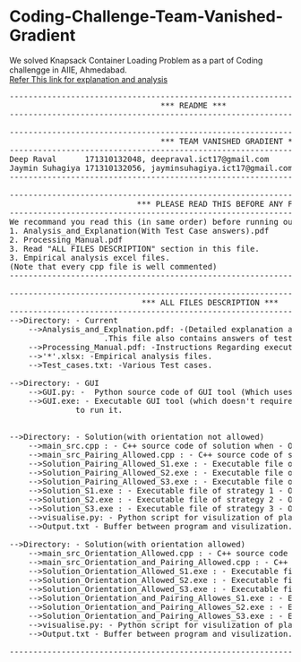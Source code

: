 # Coding-Challenge-Team-Vanished-Gradient
We solved Knapsack Container Loading Problem as a part of Coding challengge in AIIE, Ahmedabad.
<br/>
[Refer This link for explanation and analysis](https://nbviewer.jupyter.org/github/imdeep2905/Coding-Challenge-Team-Vanished-Gradient/blob/master/Analysis_and_Explanation%28With%20Test%20Case%20answers%29.pdf)
<br/>
<pre>
----------------------------------------------------------------------------------------------------------------------------------------
								*** README ***
----------------------------------------------------------------------------------------------------------------------------------------

----------------------------------------------------------------------------------------------------------------------------------------
	     						*** TEAM VANISHED GRADIENT ***		
----------------------------------------------------------------------------------------------------------------------------------------
Deep Raval      171310132048, deepraval.ict17@gmail.com
Jaymin Suhagiya 171310132056, jayminsuhagiya.ict17@gmail.com
----------------------------------------------------------------------------------------------------------------------------------------

----------------------------------------------------------------------------------------------------------------------------------------
  					       *** PLEASE READ THIS BEFORE ANY FURTHUR ACTIONS ***
----------------------------------------------------------------------------------------------------------------------------------------
We recommand you read this (in same order) before running our program.
1. Analysis_and_Explanation(With Test Case answers).pdf
2. Processing_Manual.pdf
3. Read "ALL FILES DESCRIPTION" section in this file.
3. Empirical analysis excel files.
(Note that every cpp file is well commented)
----------------------------------------------------------------------------------------------------------------------------------------

----------------------------------------------------------------------------------------------------------------------------------------
							*** ALL FILES DESCRIPTION ***
----------------------------------------------------------------------------------------------------------------------------------------
-->Directory: - Current
	-->Analysis_and_Explnation.pdf: -(Detailed explanation and analysis of our solution)
					.This file also contains answers of test cases given by college.
	-->Processing_Manual.pdf: -Instructions Regarding execution of program.
	-->'*'.xlsx: -Empirical analysis files.
	-->Test_cases.txt: -Various Test cases.

-->Directory: - GUI
	-->GUI.py: -  Python source code of GUI tool (Which uses our main code as a backend).
	-->GUI.exe: - Executable GUI tool (which doesn't require python or c++ to run). Just double click 
		      to run it.
	

-->Directory: - Solution(with orientation not allowed)
	-->main_src.cpp : - C++ source code of solution when - Orientation not allowed, Pairing not allowed.
	-->main_src_Pairing_Allowed.cpp : - C++ source code of solution when - Orientation not allowed, Pairing allowed.
	-->Solution_Pairing_Allowed_S1.exe : - Executable file of strategy 1  - Orientation not allowed, Pairing not allowed.
	-->Solution_Pairing_Allowed_S2.exe : - Executable file of strategy 2  - Orientation not allowed, Pairing not allowed.
	-->Solution_Pairing_Allowed_S3.exe : - Executable file of strategy 3  - Orientation not allowed, Pairing not allowed.
	-->Solution_S1.exe : - Executable file of strategy 1 - Orientation not allowed, Pairing allowed.
	-->Solution_S2.exe : - Executable file of strategy 2 - Orientation not allowed, Pairing allowed.
	-->Solution_S3.exe : - Executable file of strategy 3 - Orientation not allowed, Pairing allowed.
	-->visualise.py: - Python script for visulization of placed switches in rack.
	-->Output.txt - Buffer between program and visulization.py

-->Directory: - Solution(with orientation allowed)
	-->main_src_Orientation_Allowed.cpp : - C++ source code of solution when - Orientation allowed, Pairing not allowed.
	-->main_src_Orientation_and_Pairing_Allowed.cpp : - C++ source code of solution when - Orientation allowed, Pairing allowed.
	-->Solution_Orientation_Allowed_S1.exe : - Executable file of strategy 1 - Orientation allowed, Pairing not allowed.	
	-->Solution_Orientation_Allowed_S2.exe : - Executable file of strategy 2 - Orientation allowed, Pairing not allowed.
	-->Solution_Orientation_Allowed_S3.exe : - Executable file of strategy 3 - Orientation allowed, Pairing not allowed.
	-->Solution_Orientation_and_Pairing_Allowes_S1.exe : - Executable file of strategy 1 - Orientation allowed, Pairing allowed.
	-->Solution_Orientation_and_Pairing_Allowes_S2.exe : - Executable file of strategy 2 - Orientation allowed, Pairing allowed.
	-->Solution_Orientation_and_Pairing_Allowes_S3.exe : - Executable file of strategy 3 - Orientation allowed, Pairing allowed.
	-->visualise.py: - Python script for visulization of placed switches in rack.
	-->Output.txt - Buffer between program and visulization.py

----------------------------------------------------------------------------------------------------------------------------------------
</pre>
